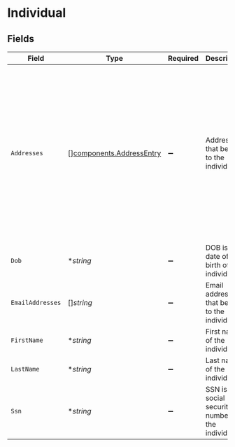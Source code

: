 # Individual


## Fields

| Field                                                                                                                                                                                                                                                    | Type                                                                                                                                                                                                                                                     | Required                                                                                                                                                                                                                                                 | Description                                                                                                                                                                                                                                              | Example                                                                                                                                                                                                                                                  |
| -------------------------------------------------------------------------------------------------------------------------------------------------------------------------------------------------------------------------------------------------------- | -------------------------------------------------------------------------------------------------------------------------------------------------------------------------------------------------------------------------------------------------------- | -------------------------------------------------------------------------------------------------------------------------------------------------------------------------------------------------------------------------------------------------------- | -------------------------------------------------------------------------------------------------------------------------------------------------------------------------------------------------------------------------------------------------------- | -------------------------------------------------------------------------------------------------------------------------------------------------------------------------------------------------------------------------------------------------------- |
| `Addresses`                                                                                                                                                                                                                                              | [][components.AddressEntry](../../models/components/addressentry.md)                                                                                                                                                                                     | :heavy_minus_sign:                                                                                                                                                                                                                                       | Addresses that belong to the individual.                                                                                                                                                                                                                 | [<br/>{<br/>"address": "39 South Trail",<br/>"city": "San Antonio",<br/>"extendedAddress": "Apt 23",<br/>"postalCode": "78285",<br/>"region": "TX"<br/>},<br/>{<br/>"address": "4861 Jay Junction",<br/>"city": "Boston",<br/>"extendedAddress": "Apt 78",<br/>"postalCode": "02208",<br/>"region": "MS"<br/>}<br/>] |
| `Dob`                                                                                                                                                                                                                                                    | **string*                                                                                                                                                                                                                                                | :heavy_minus_sign:                                                                                                                                                                                                                                       | DOB is the date of birth of the individual.                                                                                                                                                                                                              | 2024-05-02 00:00:00 +0000 UTC                                                                                                                                                                                                                            |
| `EmailAddresses`                                                                                                                                                                                                                                         | []*string*                                                                                                                                                                                                                                               | :heavy_minus_sign:                                                                                                                                                                                                                                       | Email addresses that belong to the individual.                                                                                                                                                                                                           | [<br/>"jdoe@example.com",<br/>"dsmith@example.com"<br/>]                                                                                                                                                                                                 |
| `FirstName`                                                                                                                                                                                                                                              | **string*                                                                                                                                                                                                                                                | :heavy_minus_sign:                                                                                                                                                                                                                                       | First name of the individual.                                                                                                                                                                                                                            | Tod                                                                                                                                                                                                                                                      |
| `LastName`                                                                                                                                                                                                                                               | **string*                                                                                                                                                                                                                                                | :heavy_minus_sign:                                                                                                                                                                                                                                       | Last name of the individual.                                                                                                                                                                                                                             | Weedall                                                                                                                                                                                                                                                  |
| `Ssn`                                                                                                                                                                                                                                                    | **string*                                                                                                                                                                                                                                                | :heavy_minus_sign:                                                                                                                                                                                                                                       | SSN is the social security number of the individual.                                                                                                                                                                                                     | 265228370                                                                                                                                                                                                                                                |